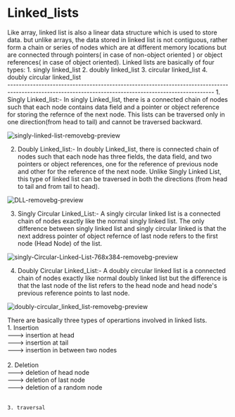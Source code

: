 <h1>Linked_lists</h1>
Like array, linked list is also a linear data structure which is used to store data. but unlike arrays, the data stored in linked list is not contiguous, rather form a chain or series of nodes which are at different memory locations but are connected through pointers( in case of non-object oriented ) or object references( in case of object oriented). 
Linked lists are basically of four types:
    1. singly linked_list
    2. doubly linked_list
    3. circular linked_list
    4. doubly circular linked_list<br>
-------------------------------------------------------------------------------------------------------------------------------------------------------
1. Singly Linked_list:- In singly Linked_list, there is a connected chain of nodes such that each node contains data field and a pointer or object reference for storing the refernce of the next node. This lists can be traversed only in one direction(from head to tail) and cannot be traversed backward.

![singly-linked-list-removebg-preview](https://user-images.githubusercontent.com/131320569/233600124-a9e05dcc-2c3a-4741-800c-39b0bd4fbbd6.png)



2. Doubly Linked_list:- In doubly Linked_list, there is connected chain of nodes such that each node has three fields, the data field, and two pointers or object references, one for the reference of previous node and other for the reference of the next node. Unlike Singly Linked List, this type of linked list can be traversed in both the directions (from head to tail and from tail to head).


![DLL-removebg-preview](https://user-images.githubusercontent.com/131320569/233598628-85939937-b69f-41eb-99be-43b6a76f5fa3.png)


3. Singly Circular Linked_List:- A singly circular linked list is a connected chain of nodes exactly like the normal singly linked list. The only difference between singly linked list and singly circular linked is that the next address pointer of object refernce of last node refers to the first node (Head Node) of the list.

![singly-Circular-Linked-List-768x384-removebg-preview](https://user-images.githubusercontent.com/131320569/233660090-2bd25944-6903-4618-a4d9-066d3dbef777.png)


4. Doubly Circular Linked_List:- A doubly circular linked list is a connected chain of nodes exactly like normal doubly linked list but the difference is that the last node of the list refers to the head node and head node's previous reference points to last node.

![doubly-circular_linked_list-removebg-preview](https://user-images.githubusercontent.com/131320569/233660343-aa9911ec-a659-4674-8a5d-e225e355d575.png)

There are basically three types of operartions involved in linked lists.<br>
    1. Insertion<br>
        ---> insertion at head<br>
        ---> insertion at tail<br>
        ---> insertion in between two nodes<br><br>
    2. Deletion<br>
        ---> deletion of head node<br>
        ---> deletion of last node<br>
        ---> deletion of a random node<br><br>
        
    3. traversal

